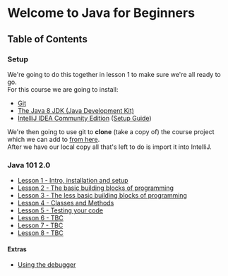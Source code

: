 # Welcome to Java for Beginners

## Table of Contents
### Setup
We're going to do this together in lesson 1 to make sure we're all ready to go.  
For this course we are going to install:

* [Git](https://git-scm.com/downloads)
* [The Java 8 JDK (Java Development Kit)](http://www.oracle.com/technetwork/java/javase/downloads/index.html)
* [IntelliJ IDEA Community Edition](https://www.jetbrains.com/idea/download)
([Setup Guide](intellij-setup.md))

We're then going to use git to **clone** (take a copy of) the course project which we can add to [from here](https://github.com/Ben-Woolley/java-for-beginners).  
After we have our local copy all that's left to do is import it into IntelliJ.

### Java 101 2.0
* [Lesson 1 - Intro, installation and setup](lessons/lesson1.md)
* [Lesson 2 - The basic building blocks of programming](lessons/lesson2.md)
* [Lesson 3 - The less basic building blocks of programming](lessons/lesson3.md)
* [Lesson 4 - Classes and Methods](lessons/lesson4.md)
* [Lesson 5 - Testing your code](lessons/lesson5.md)
* [Lesson 6 - TBC](lessons/lesson6.md)
* [Lesson 7 - TBC](lessons/lesson7.md)
* [Lesson 8 - TBC](lessons/lesson8.md)

#### Extras
* [Using the debugger](extra/debugging.md)
